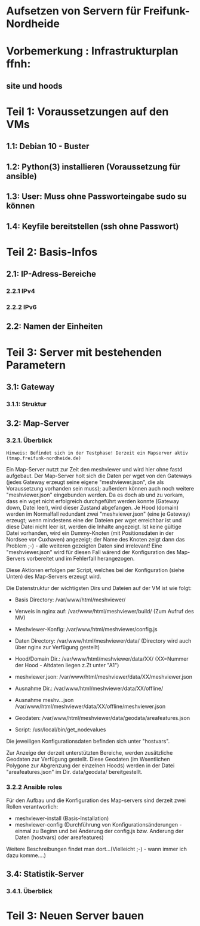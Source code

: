 Aufsetzen von Servern für Freifunk-Nordheide
============================================

# Vorbemerkung : Infrastrukturplan ffnh:
## site und hoods


# Teil 1: Voraussetzungen auf den VMs

## 1.1: Debian 10 - Buster
## 1.2: Python(3) installieren (Voraussetzung für ansible)
## 1.3: User: Muss ohne Passworteingabe sudo su können
## 1.4: Keyfile bereitstellen (ssh ohne Passwort)

# Teil 2: Basis-Infos
## 2.1: IP-Adress-Bereiche
### 2.2.1 IPv4
### 2.2.2 IPv6
## 2.2: Namen der Einheiten


# Teil 3: Server mit bestehenden Parametern
## 3.1: Gateway
### 3.1.1: Struktur





## 3.2: Map-Server
### 3.2.1. Überblick

```
Hinweis: Befindet sich in der Testphase! Derzeit ein Mapserver aktiv (tmap.freifunk-nordheide.de)
```

Ein Map-Server nutzt zur Zeit den meshviewer und wird hier ohne fastd aufgebaut. 
Der Map-Server holt sich die Daten per wget von den Gateways (jedes Gateway erzeugt seine eigene "meshviewer.json", die als Voraussetzung vorhanden sein muss); außerdem können auch noch weitere "meshviewer.json" eingebunden werden.
Da es doch ab und zu vorkam, dass ein wget nicht erfolgreich durchgeführt werden konnte (Gateway down, Datei leer), wird dieser Zustand abgefangen. Je Hood (domain) werden im Normalfall redundant zwei "meshviewer.json" (eine je Gateway) erzeugt; wenn mindestens eine der Dateien per wget erreichbar ist und diese Datei nicht leer ist, werden die Inhalte angezeigt. Ist keine gültige Datei vorhanden, wird ein Dummy-Knoten (mit Positionsdaten in der Nordsee vor Cuxhaven) angezeigt; der Name des Knoten zeigt dann das Problem ;-) - alle weiteren gezeigten Daten sind irrelevant! Eine "meshviewer.json" wird für diesen Fall wärend der Konfiguration des Map-Servers vorbereitet und im Fehlerfall herangezogen.

Diese Aktionen erfolgen per Script, welches bei der Konfiguration (siehe Unten) des Map-Servers erzeugt wird. 

Die Datenstruktur der wichtigsten Dirs und Dateien auf der VM ist wie folgt:

- Basis Directory: 	/var/www/html/meshviewer/
- Verweis in nginx auf: /var/www/html/meshviewer/build/ (Zum Aufruf des MV)
- Meshviewer-Konfig:    /var/www/html/meshviewer/config.js
- Daten Directory: 	/var/www/html/meshviewer/data/ (Directory wird auch über nginx zur Verfügung gestellt)
- Hood/Domain Dir.: 	/var/www/html/meshviewer/data/XX/ (XX=Nummer der Hood - Altdaten liegen z.Zt unter "A1")
- meshviewer.json:	/var/www/html/meshviewer/data/XX/meshviewer.json
- Ausnahme Dir.:	/var/www/html/meshviewer/data/XX/offline/
- Ausnahme meshv...json	/var/www/html/meshviewer/data/XX/offline/meshviewer.json
- Geodaten:             /var/www/html/meshviewer/data/geodata/areafeatures.json

- Script: /usr/local/bin/get_nodevalues

Die jeweiligen Konfigurationsdaten befinden sich unter "hostvars".

Zur Anzeige der derzeit unterstützten Bereiche, werden zusätzliche Geodaten zur Verfügung gestellt. Diese Geodaten (im Wsentlichen Polygone zur Abgrenzung der einzelnen Hoods) werden in der Datei "areafeatures.json" im Dir. data/geodata/ bereitgestellt.

### 3.2.2 Ansible roles

Für den Aufbau und die Konfiguration des Map-servers sind derzeit zwei Rollen verantworlich:

- meshviewer-install (Basis-Installation)
- meshviewer-config (Durchführung von Konfigurationsänderungen - einmal zu Beginn und bei Änderung der config.js bzw. Anderung der Daten (hostvars) oder areafeatures)

Weitere Beschreibungen findet man dort...(Vielleicht ;-) - wann immer ich dazu komme....)

## 3.4: Statistik-Server
### 3.4.1. Überblick



# Teil 3: Neuen Server bauen




# 
